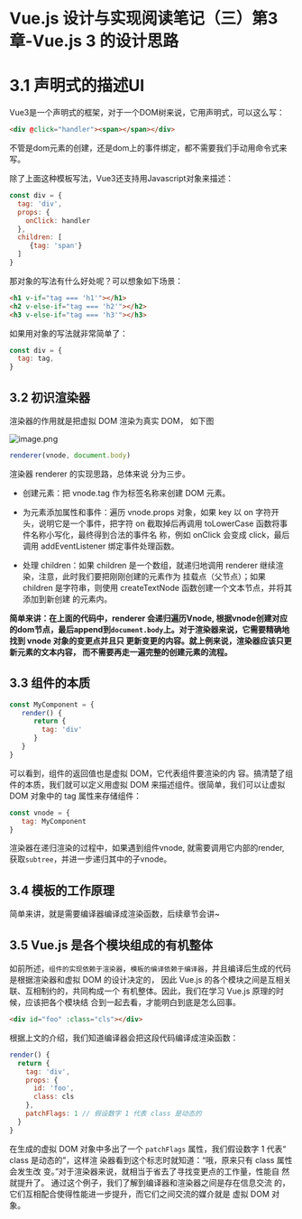# Vue.js 设计与实现阅读笔记（三）第3章-Vue.js 3 的设计思路

# 3.1 声明式的描述UI

Vue3是一个声明式的框架，对于一个DOM树来说，它用声明式，可以这么写：

```html
<div @click="handler"><span></span></div>
```
不管是dom元素的创建，还是dom上的事件绑定，都不需要我们手动用命令式来写。

除了上面这种模板写法，Vue3还支持用Javascript对象来描述：

```js
const div = {
  tag: 'div',
  props: {
    onClick: handler
  },
  children: [
     {tag: 'span'}
  ]
}
```

那对象的写法有什么好处呢？可以想象如下场景：

```html
<h1 v-if="tag === 'h1'"></h1>
<h2 v-else-if="tag === 'h2'"></h2>
<h3 v-else-if="tag === 'h3'"></h3>
```
如果用对象的写法就非常简单了：

```js
const div = {
  tag: tag,
}
```

## 3.2 初识渲染器
渲染器的作用就是把虚拟 DOM 渲染为真实 DOM， 如下图

![image.png](https://p6-juejin.byteimg.com/tos-cn-i-k3u1fbpfcp/121cb135c32240bea6a0c0acbe871f67~tplv-k3u1fbpfcp-watermark.image?)


```js
renderer(vnode, document.body)
```

渲染器 renderer 的实现思路，总体来说 分为三步。 
+ 创建元素：把 vnode.tag 作为标签名称来创建 DOM 元素。 

+ 为元素添加属性和事件：遍历 vnode.props 对象，如果 key 以 on 字符开头，说明它是一个事件，把字符 on 截取掉后再调用 toLowerCase 函数将事件名称小写化，最终得到合法的事件名 称，例如 onClick 会变成 click，最后调用 addEventListener 绑定事件处理函数。 

+ 处理 children：如果 children 是一个数组，就递归地调用 renderer 继续渲染，注意，此时我们要把刚刚创建的元素作为 挂载点（父节点）；如果 children 是字符串，则使用 createTextNode 函数创建一个文本节点，并将其添加到新创建 的元素内。

**简单来讲：在上面的代码中，renderer 会递归遍历Vnode, 根据vnode创建对应的dom节点，最后append到`document.body`上。对于渲染器来说，它需要精确地找到 vnode 对象的变更点并且只 更新变更的内容。就上例来说，渲染器应该只更新元素的文本内容， 而不需要再走一遍完整的创建元素的流程。**


## 3.3 组件的本质
```js
const MyComponent = {
   render() {
      return {
        tag: 'div'
      }
   }
}
```

可以看到，组件的返回值也是虚拟 DOM，它代表组件要渲染的内 容。搞清楚了组件的本质，我们就可以定义用虚拟 DOM 来描述组件。很简单，我们可以让虚拟 DOM 对象中的 tag 属性来存储组件：
```js
const vnode = {
   tag: MyComponent
}
```
渲染器在递归渲染的过程中，如果遇到组件vnode, 就需要调用它内部的render, 获取`subtree`，并进一步递归其中的子vnode。


## 3.4 模板的工作原理
简单来讲，就是需要编译器编译成渲染函数，后续章节会讲~


## 3.5 Vue.js 是各个模块组成的有机整体
如前所述，`组件的实现依赖于渲染器`，`模板的编译依赖于编译器`，并且编译后生成的代码是根据渲染器和虚拟 DOM 的设计决定的， 因此 Vue.js 的各个模块之间是互相关联、互相制约的，共同构成一个 有机整体。因此，我们在学习 Vue.js 原理的时候，应该把各个模块结 合到一起去看，才能明白到底是怎么回事。

```html
<div id="foo" :class="cls"></div>
```
根据上文的介绍，我们知道编译器会把这段代码编译成渲染函数：

```js
render() {
  return {
    tag: 'div',
    props: {
      id: 'foo',
      class: cls
    },
    patchFlags: 1 // 假设数字 1 代表 class 是动态的
  }
}
```

在生成的虚拟 DOM 对象中多出了一个 `patchFlags` 属性，我们假设数字 1 代表“ class 是动态的”，这样渲 染器看到这个标志时就知道：“哦，原来只有 class 属性会发生改 变。”对于渲染器来说，就相当于省去了寻找变更点的工作量，性能自 然就提升了。 通过这个例子，我们了解到编译器和渲染器之间是存在信息交流 的，它们互相配合使得性能进一步提升，而它们之间交流的媒介就是 虚拟 DOM 对象。


